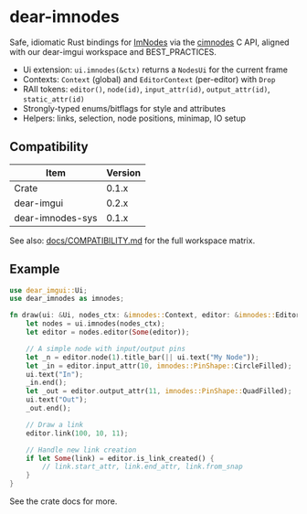 # dear-imnodes

Safe, idiomatic Rust bindings for [ImNodes](https://github.com/Nelarius/imnodes) via the [cimnodes](https://github.com/cimgui/cimnodes) C API, aligned with our dear-imgui workspace and BEST_PRACTICES.

- Ui extension: `ui.imnodes(&ctx)` returns a `NodesUi` for the current frame
- Contexts: `Context` (global) and `EditorContext` (per-editor) with `Drop`
- RAII tokens: `editor()`, `node(id)`, `input_attr(id)`, `output_attr(id)`, `static_attr(id)`
- Strongly-typed enums/bitflags for style and attributes
- Helpers: links, selection, node positions, minimap, IO setup

## Compatibility

| Item              | Version |
|-------------------|---------|
| Crate             | 0.1.x   |
| dear-imgui        | 0.2.x   |
| dear-imnodes-sys  | 0.1.x   |

See also: [docs/COMPATIBILITY.md](../../docs/COMPATIBILITY.md) for the full workspace matrix.

## Example

```rust
use dear_imgui::Ui;
use dear_imnodes as imnodes;

fn draw(ui: &Ui, nodes_ctx: &imnodes::Context, editor: &imnodes::EditorContext) {
    let nodes = ui.imnodes(nodes_ctx);
    let editor = nodes.editor(Some(editor));

    // A simple node with input/output pins
    let _n = editor.node(1).title_bar(|| ui.text("My Node"));
    let _in = editor.input_attr(10, imnodes::PinShape::CircleFilled);
    ui.text("In");
    _in.end();
    let _out = editor.output_attr(11, imnodes::PinShape::QuadFilled);
    ui.text("Out");
    _out.end();

    // Draw a link
    editor.link(100, 10, 11);

    // Handle new link creation
    if let Some(link) = editor.is_link_created() {
        // link.start_attr, link.end_attr, link.from_snap
    }
}
```

See the crate docs for more.

